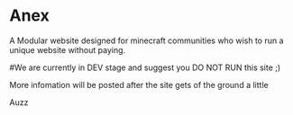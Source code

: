 # Anex
A Modular website designed for minecraft communities who wish to run a unique website without paying.

#We are currently in DEV stage and suggest you DO NOT RUN this site ;)

More infomation will be posted after the site gets of the ground a little


Auzz
